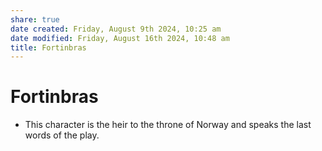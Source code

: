 ```yaml
---
share: true
date created: Friday, August 9th 2024, 10:25 am
date modified: Friday, August 16th 2024, 10:48 am
title: Fortinbras
---
```

  
# Fortinbras  
  
- This character is the heir to the throne of Norway and speaks the last words of the play.